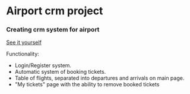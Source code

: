 # Airport crm project

### Creating crm system for airport

[See it yourself](https://ticketbooking-py.herokuapp.com/)

Functionality:

  * Login/Register system.
  * Automatic system of booking tickets.
  * Table of flights, separated into departures and arrivals on main page.
  * "My tickets" page with the ability to remove booked tickets
